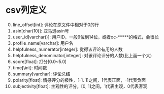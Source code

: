 # csv列定义

0. line_offset\[int\]: 评论在原文件中相对于0的行
1. asin\[char(10)\]: 亚马逊asin号
2. user_id\[varchar()\]: 用户ID，一般9位到14位，或者oc-*****的格式，会很长
3. profile_name\[varchar\]: 用户名
4. helpfulness_numerator\[integer\]: 觉得该评论有用的人数
5. helpfulness_denominator\[integer\]: 对该评论评分的人数(比上面一个大)
6. score\[float\]: 打分[0.0~5.0]
7. time[\int\]: 时间戳
8. summary\[varchar\]: 评论总结
9. polarity\[float\]: 情感评分的极性，\[-1. 1\]之间，1代表正面，-1代表负面
10. subjectivity\[float\]: 主观性的评分，\[0, 1]之间，1代表主观，0代表客观